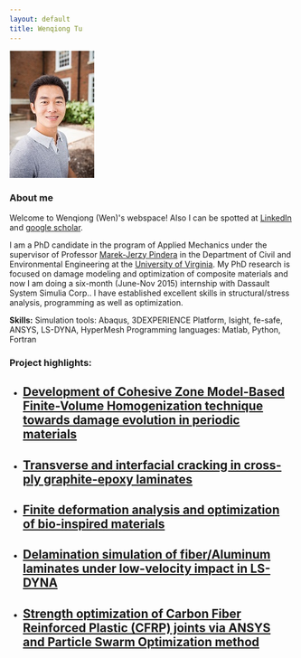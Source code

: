 ```yaml
---
layout: default
title: Wenqiong Tu
---
```

![My personal photo](/assets/personalPhoto.jpg)

### About me

Welcome to Wenqiong (Wen)'s webspace! Also I can be spotted at [LinkedIn](https://www.linkedin.com/in/wenqiong) and [google scholar](https://scholar.google.com/citations?hl=en&user=u28-S4gAAAAJ&view_op=list_works&sortby=pubdate).

I am a PhD candidate in the program of Applied Mechanics under the supervisor of Professor [Marek-Jerzy Pindera](http://cee.virginia.edu/marekjerzypindera/) in the Department of Civil and Environmental Engineering at the [University of Virginia](http://www.virginia.edu/). My PhD research is focused on damage modeling and optimization of composite materials and now I am doing a six-month (June-Nov 2015)  internship  with Dassault System Simulia Corp.. I have established excellent skills in structural/stress analysis, programming as well as optimization.

**Skills:**
Simulation tools: Abaqus, 3DEXPERIENCE Platform, Isight, fe-safe, ANSYS, LS-DYNA, HyperMesh
Programming languages: Matlab, Python, Fortran

### Project highlights:


* ## [Development of Cohesive Zone Model-Based Finite-Volume Homogenization technique towards damage evolution in periodic materials](/sic_ti.html) 

* ## [Transverse and interfacial cracking in cross-ply graphite-epoxy laminates](/laminateDamage.html) 

* ## [Finite deformation analysis and optimization of bio‐inspired materials](/bioTissue.html) 

* ## [Delamination simulation of fiber/Aluminum laminates under low-velocity impact in LS-DYNA](/dynaImpact.html)

* ## [Strength optimization of Carbon Fiber Reinforced Plastic (CFRP) joints via ANSYS and Particle Swarm Optimization method ](/strengthOptimization.html)

<!---
<div>
<iframe width="420" height="315" src="https://www.youtube.com/embed/EgVJ0brxqVM" frameborder="0" allowfullscreen></iframe>
</div>
-->

